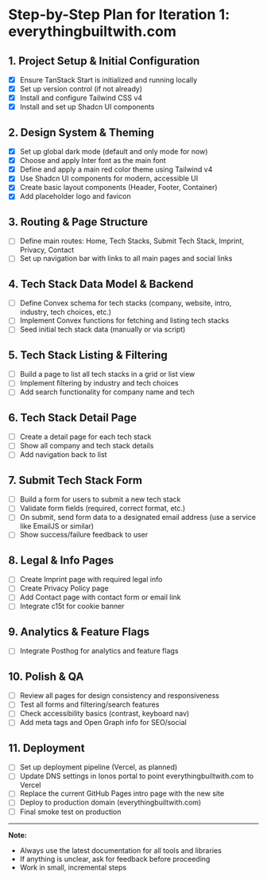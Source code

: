 # Step-by-Step Plan for Iteration 1: everythingbuiltwith.com

## 1. Project Setup & Initial Configuration
- [x] Ensure TanStack Start is initialized and running locally
- [x] Set up version control (if not already)
- [x] Install and configure Tailwind CSS v4
- [x] Install and set up Shadcn UI components

## 2. Design System & Theming
- [x] Set up global dark mode (default and only mode for now)
- [x] Choose and apply Inter font as the main font
- [x] Define and apply a main red color theme using Tailwind v4
- [x] Use Shadcn UI components for modern, accessible UI
- [x] Create basic layout components (Header, Footer, Container)
- [x] Add placeholder logo and favicon

## 3. Routing & Page Structure
- [ ] Define main routes: Home, Tech Stacks, Submit Tech Stack, Imprint, Privacy, Contact
- [ ] Set up navigation bar with links to all main pages and social links

## 4. Tech Stack Data Model & Backend
- [ ] Define Convex schema for tech stacks (company, website, intro, industry, tech choices, etc.)
- [ ] Implement Convex functions for fetching and listing tech stacks
- [ ] Seed initial tech stack data (manually or via script)

## 5. Tech Stack Listing & Filtering
- [ ] Build a page to list all tech stacks in a grid or list view
- [ ] Implement filtering by industry and tech choices
- [ ] Add search functionality for company name and tech

## 6. Tech Stack Detail Page
- [ ] Create a detail page for each tech stack
- [ ] Show all company and tech stack details
- [ ] Add navigation back to list

## 7. Submit Tech Stack Form
- [ ] Build a form for users to submit a new tech stack
- [ ] Validate form fields (required, correct format, etc.)
- [ ] On submit, send form data to a designated email address (use a service like EmailJS or similar)
- [ ] Show success/failure feedback to user

## 8. Legal & Info Pages
- [ ] Create Imprint page with required legal info
- [ ] Create Privacy Policy page
- [ ] Add Contact page with contact form or email link
- [ ] Integrate c15t for cookie banner

## 9. Analytics & Feature Flags
- [ ] Integrate Posthog for analytics and feature flags

## 10. Polish & QA
- [ ] Review all pages for design consistency and responsiveness
- [ ] Test all forms and filtering/search features
- [ ] Check accessibility basics (contrast, keyboard nav)
- [ ] Add meta tags and Open Graph info for SEO/social

## 11. Deployment
- [ ] Set up deployment pipeline (Vercel, as planned)
- [ ] Update DNS settings in Ionos portal to point everythingbuiltwith.com to Vercel
- [ ] Replace the current GitHub Pages intro page with the new site
- [ ] Deploy to production domain (everythingbuiltwith.com)
- [ ] Final smoke test on production

---

**Note:**
- Always use the latest documentation for all tools and libraries
- If anything is unclear, ask for feedback before proceeding
- Work in small, incremental steps 